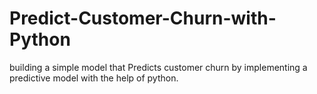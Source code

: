 # Predict-Customer-Churn-with-Python
building a simple model that Predicts customer churn by implementing a predictive model with the help of python.
